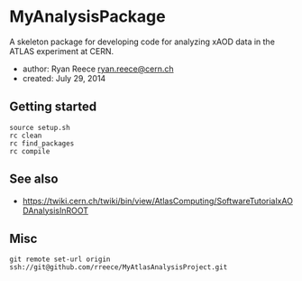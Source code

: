 MyAnalysisPackage
===============================================================================

A skeleton package for developing code for analyzing xAOD data in the
ATLAS experiment at CERN.

-   author:  Ryan Reece <ryan.reece@cern.ch>
-   created: July 29, 2014


Getting started
-------------------------------------------------------------------------------

    source setup.sh
    rc clean
    rc find_packages
    rc compile


See also
-------------------------------------------------------------------------------

-   <https://twiki.cern.ch/twiki/bin/view/AtlasComputing/SoftwareTutorialxAODAnalysisInROOT>


Misc
-------------------------------------------------------------------------------

    git remote set-url origin ssh://git@github.com/rreece/MyAtlasAnalysisProject.git




